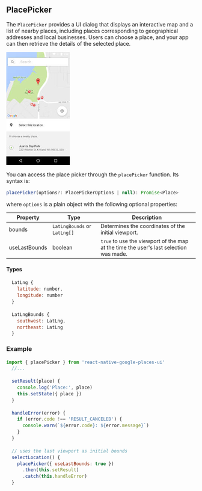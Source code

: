 ## PlacePicker

The `PlacePicker` provides a UI dialog that displays an interactive map and a list of nearby places, including places corresponding to geographical addresses and local businesses. Users can choose a place, and your app can then retrieve the details of the selected place.

![PlacePicker](images/placepicker.jpg)

You can access the place picker through the `placePicker` function. Its syntax is:
```js
placePicker(options?: PlacePickerOptions | null): Promise<Place>
```

where `options` is a plain object with the following optional properties:

Property | Type                     | Description
---------|--------------------------|------------
bounds   | `LatLngBounds` or `LatLng[]` | Determines the coordinates of the initial viewport.
useLastBounds | boolean | `true` to use the viewport of the map at the time the user's last selection was made.

#### Types

```js
  LatLng {
    latitude: number,
    longitude: number
  }

  LatLngBounds {
    southwest: LatLng,
    northeast: LatLng
  }
```

### Example
```js
import { placePicker } from 'react-native-google-places-ui'
  //...

  setResult(place) {
    console.log('Place:', place)
    this.setState({ place })
  }

  handleError(error) {
    if (error.code !== 'RESULT_CANCELED') {
      console.warn(`${error.code}: ${error.message}`)
    }
  }

  // uses the last viewport as initial bounds
  selectLocation() {
    placePicker({ useLastBounds: true })
      .then(this.setResult)
      .catch(this.handleError)
  }
```
